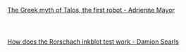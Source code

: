 [The Greek myth of Talos, the first robot - Adrienne Mayor](https://www.bilibili.com/video/BV1Dk4y1q781?p=409)

```ad-note



```


[How does the Rorschach inkblot test work - Damion Searls](https://www.bilibili.com/video/BV1Dk4y1q781?p=410)